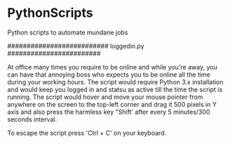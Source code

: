 # PythonScripts
Python scripts to automate mundane jobs


########################## loggedin.py ########################

At office many times you require to be online and while you're away, you can have that annoying boss who expects you to be online all the time during your working hours.
The script would require Python 3.x installation and would keep you logged in and statsu as active till the time the script is running. 
The script would hover and move your mouse pointer from anywhere on the screen to the top-left corner and drag it 500 pixels in Y axis and also press the harmless key "Shift' after every 5 minutes/300 seconds interval. 

To escape the script press 'Ctrl + C' on your keyboard. 
